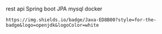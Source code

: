 rest api
Spring boot
JPA
mysql
docker 

	https://img.shields.io/badge/Java-ED8B00?style=for-the-badge&logo=openjdk&logoColor=white

